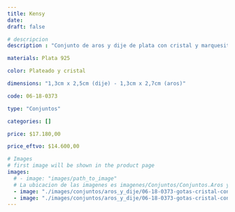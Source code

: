```yaml
---
title: Kensy
date: 
draft: false

# descripcion
description : "Conjunto de aros y dije de plata con cristal y marquesita"

materials: Plata 925

color: Plateado y cristal 

dimensions: "1,3cm x 2,5cm (dije) - 1,3cm x 2,7cm (aros)"

code: 06-18-0373

type: "Conjuntos"

categories: []

price: $17.180,00

price_eftvo: $14.600,00

# Images
# first image will be shown in the product page
images:
  # - image: "images/path_to_image"
  # La ubicacion de las imagenes es imagenes/Conjuntos/Conjuntos.Aros y Dije/06-18-0373-kensy
  - image: "./images/conjuntos/aros_y_dije/06-18-0373-gotas-cristal-con-marquesita_a.JPG"
  - image: "./images/conjuntos/aros_y_dije/06-18-0373-gotas-cristal-con-marquesita_b.JPG"
---
```

